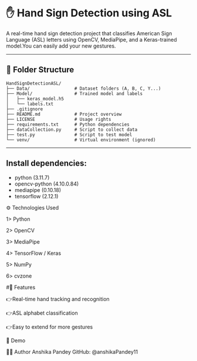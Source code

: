 # ✋ Hand Sign Detection using ASL

A real-time hand sign detection project that classifies American Sign Language (ASL) letters using OpenCV, MediaPipe, and a Keras-trained model.You can easily add your new gestures.

---

## 📁 Folder Structure

```
HandSignDetectionASL/
├── Data/                 # Dataset folders (A, B, C, Y...)
├── Model/                # Trained model and labels
│   ├── keras_model.h5
│   └── labels.txt
├── .gitignore
├── README.md             # Project overview
├── LICENSE               # Usage rights
├── requirements.txt      # Python dependencies
├── dataCollection.py     # Script to collect data
├── test.py               # Script to test model
└── venv/                 # Virtual environment (ignored)
```

---
   
## Install dependencies:

* python (3.11.7)
* opencv-python (4.10.0.84)
* mediapipe (0.10.18)
* tensorflow (2.12.1)

⚙️ Technologies Used

1> Python

2> OpenCV

3> MediaPipe

4> TensorFlow / Keras

5> NumPy

6> cvzone

#📌 Features

👉Real-time hand tracking and recognition

👉ASL alphabet classification

👉Easy to extend for more gestures


🧪 Demo



🙋‍♀️ Author
Anshika Pandey
GitHub: @anshikaPandey11
